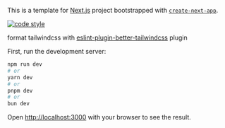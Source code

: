 This is a template for [Next.js](https://nextjs.org) project bootstrapped with [`create-next-app`](https://nextjs.org/docs/app/api-reference/cli/create-next-app).

[![code style](https://antfu.me/badge-code-style.svg)](https://github.com/antfu/eslint-config)

format tailwindcss with [eslint-plugin-better-tailwindcss](https://github.com/schoero/eslint-plugin-better-tailwindcss) plugin

First, run the development server:

```bash
npm run dev
# or
yarn dev
# or
pnpm dev
# or
bun dev
```

Open [http://localhost:3000](http://localhost:3000) with your browser to see the result.
